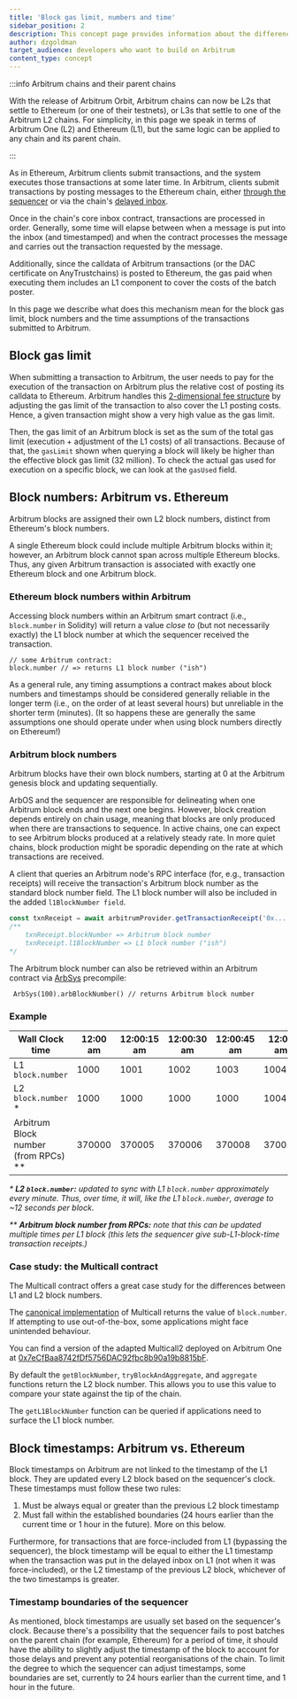 ```yaml
---
title: 'Block gas limit, numbers and time'
sidebar_position: 2
description: This concept page provides information about the differences between Arbitrum and Ethereum in terms of block gas limit, numbers and timing, so developers can easily understand what to expect when deploying to Arbitrum
author: dzgoldman
target_audience: developers who want to build on Arbitrum
content_type: concept
---
```


:::info Arbitrum chains and their parent chains

With the release of Arbitrum Orbit, Arbitrum chains can now be L2s that settle to Ethereum (or one of their testnets), or L3s that settle to one of the Arbitrum L2 chains. For simplicity, in this page we speak in terms of Arbitrum One (L2) and Ethereum (L1), but the same logic can be applied to any chain and its parent chain.

:::

As in Ethereum, Arbitrum clients submit transactions, and the system executes those transactions at some later time. In Arbitrum, clients submit transactions by posting messages to the Ethereum chain, either [through the sequencer](/how-arbitrum-works/sequencer.md#happycommon-case-sequencer-is-live-and-well-behaved) or via the chain's [delayed inbox](/how-arbitrum-works/sequencer.md#unhappyuncommon-case-sequencer-isnt-doing-its-job).

Once in the chain's core inbox contract, transactions are processed in order. Generally, some time will elapse between when a message is put into the inbox (and timestamped) and when the contract processes the message and carries out the transaction requested by the message.

Additionally, since the calldata of Arbitrum  transactions (or the DAC certificate on  <a data-quicklook-from="arbitrum-anytrust-chain">AnyTrust</a>chains) is posted to Ethereum, the gas paid when executing them includes an L1 component to cover the costs of the batch poster.


In this page we describe what does this mechanism mean for the block gas limit, block numbers and the time assumptions of the transactions submitted to Arbitrum.

## Block gas limit

When submitting a transaction to Arbitrum, the user needs to pay for the execution of the transaction on Arbitrum plus the relative cost of posting its calldata to Ethereum. Arbitrum handles this [2-dimensional fee structure](https://medium.com/offchainlabs/understanding-arbitrum-2-dimensional-fees-fd1d582596c9) by adjusting the gas limit of the transaction to also cover the L1 posting costs. Hence, a given transaction might show a very high value as the gas limit.

Then, the gas limit of an Arbitrum block is set as the sum of the total gas limit (execution + adjustment of the L1 costs) of all transactions. Because of that, the `gasLimit` shown when querying a block will likely be higher than the effective block gas limit (32 million). To check the actual gas used for execution on a specific block, we can look at the `gasUsed` field.

## Block numbers: Arbitrum vs. Ethereum

Arbitrum blocks are assigned their own L2 block numbers, distinct from Ethereum's block numbers.

A single Ethereum block could include multiple Arbitrum blocks within it; however, an Arbitrum block cannot span across multiple Ethereum blocks. Thus, any given Arbitrum transaction is associated with exactly one Ethereum block and one Arbitrum block.

### Ethereum block numbers within Arbitrum

Accessing block numbers within an Arbitrum smart contract (i.e., `block.number` in Solidity) will return a value _close to_ (but not necessarily exactly) the L1 block number at which the sequencer received the transaction.

```sol
// some Arbitrum contract:
block.number // => returns L1 block number ("ish")
```

As a general rule, any timing assumptions a contract makes about block numbers and timestamps should be considered generally reliable in the longer term (i.e., on the order of at least several hours) but unreliable in the shorter term (minutes). (It so happens these are generally the same assumptions one should operate under when using block numbers directly on Ethereum!)

### Arbitrum block numbers

Arbitrum blocks have their own block numbers, starting at 0 at the Arbitrum genesis block and updating sequentially.

ArbOS and the sequencer are responsible for delineating when one Arbitrum block ends and the next one begins. However, block creation depends entirely on chain usage, meaning that blocks are only produced when there are transactions to sequence. In active chains, one can expect to see Arbitrum blocks produced at a relatively steady rate. In more quiet chains, block production might be sporadic depending on the rate at which transactions are received.

A client that queries an Arbitrum node's RPC interface (for, e.g., transaction receipts) will receive the transaction's Arbitrum block number as the standard block number field. The L1 block number will also be included in the added `l1BlockNumber field`.

```ts
const txnReceipt = await arbitrumProvider.getTransactionReceipt('0x...');
/** 
    txnReceipt.blockNumber => Arbitrum block number
    txnReceipt.l1BlockNumber => L1 block number ("ish")
*/
```

The Arbitrum block number can also be retrieved within an Arbitrum contract via [ArbSys](/build-decentralized-apps/precompiles/02-reference.md#arbsys) precompile:

```sol
 ArbSys(100).arbBlockNumber() // returns Arbitrum block number
```

### Example

| Wall Clock time                        | 12:00 am | 12:00:15 am | 12:00:30 am | 12:00:45 am | 12:01 am | 12:01:15 am |
| -------------------------------------- | -------- | ----------- | ----------- | ----------- | -------- | ----------- |
| L1 `block.number`                      | 1000     | 1001        | 1002        | 1003        | 1004     | 1005        |
| L2 `block.number` \*                   | 1000     | 1000        | 1000        | 1000        | 1004     | 1004        |
| Arbitrum Block number (from RPCs) \*\* | 370000   | 370005      | 370006      | 370008      | 370012   | 370015      |

_\* **L2 `block.number`:** updated to sync with L1 `block.number` approximately every minute. Thus, over time, it will, like the L1 `block.number`, average to ~12 seconds per block._

_\*\* **Arbitrum block number from RPCs:** note that this can be updated multiple times per L1 block (this lets the sequencer give sub-L1-block-time transaction receipts.)_

### Case study: the Multicall contract

The Multicall contract offers a great case study for the differences between L1 and L2 block numbers.

The [canonical implementation](https://github.com/makerdao/multicall/) of Multicall returns the value of `block.number`. If attempting to use out-of-the-box, some applications might face unintended behaviour.

You can find a version of the adapted Multicall2 deployed on Arbitrum One at [0x7eCfBaa8742fDf5756DAC92fbc8b90a19b8815bF](https://arbiscan.io/address/0x7eCfBaa8742fDf5756DAC92fbc8b90a19b8815bF#code).

By default the `getBlockNumber`, `tryBlockAndAggregate`, and `aggregate` functions return the L2 block number. This allows you to use this value to compare your state against the tip of the chain.

The `getL1BlockNumber` function can be queried if applications need to surface the L1 block number.

## Block timestamps: Arbitrum vs. Ethereum

Block timestamps on Arbitrum are not linked to the timestamp of the L1 block. They are updated every L2 block based on the sequencer's clock. These timestamps must follow these two rules:

1. Must be always equal or greater than the previous L2 block timestamp
2. Must fall within the established boundaries (24 hours earlier than the current time or 1 hour in the future). More on this below.

Furthermore, for transactions that are force-included from L1 (bypassing the sequencer), the block timestamp will be equal to either the L1 timestamp when the transaction was put in the delayed inbox on L1 (not when it was force-included), or the L2 timestamp of the previous L2 block, whichever of the two timestamps is greater.

### Timestamp boundaries of the sequencer

As mentioned, block timestamps are usually set based on the sequencer's clock. Because there's a possibility that the sequencer fails to post batches on the parent chain (for example, Ethereum) for a period of time, it should have the ability to slightly adjust the timestamp of the block to account for those delays and prevent any potential reorganisations of the chain. To limit the degree to which the sequencer can adjust timestamps, some boundaries are set, currently to 24 hours earlier than the current time, and 1 hour in the future.
